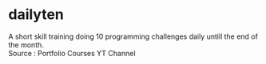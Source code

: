 # dailyten
A short skill training doing 10 programming challenges daily untill the end of the month.  
Source : Portfolio Courses YT Channel
